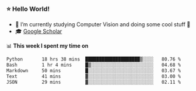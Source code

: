 ### ⭐️ Hello World!

<!--
**hologerry/hologerry** is a ✨ _special_ ✨ repository because its `README.md` (this file) appears on your GitHub profile.

Here are some ideas to get you started:

- 🔭 I’m currently working and studying on Computer Vision
- 🌱 I’m currently learning at Peking University
- 💬 Ask me about 
- 📫 How to reach me: E-mail
- 😄 Pronouns: he/his
- ⚡ Fun fact: Music is the Power
-->


- 🔭 I’m currently studying Computer Vision and doing some cool stuff 🤖
- 🎓 [Google Scholar](https://scholar.google.com/citations?user=3ykqW9wAAAAJ&hl=en)


📊 **This week I spent my time on**

<!--START_SECTION:waka-->

```txt
Python       18 hrs 38 mins  ████████████████████▒░░░░   80.76 %
Bash         1 hr 4 mins     █▒░░░░░░░░░░░░░░░░░░░░░░░   04.68 %
Markdown     50 mins         █░░░░░░░░░░░░░░░░░░░░░░░░   03.67 %
Text         41 mins         ▓░░░░░░░░░░░░░░░░░░░░░░░░   03.00 %
JSON         29 mins         ▓░░░░░░░░░░░░░░░░░░░░░░░░   02.11 %
```

<!--END_SECTION:waka-->
